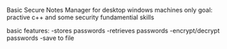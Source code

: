 Basic Secure Notes Manager for desktop windows machines only
goal: practive c++ and some security fundamential skills

basic features:
-stores passwords
-retrieves passwords
-encrypt/decrypt passwords
-save to file